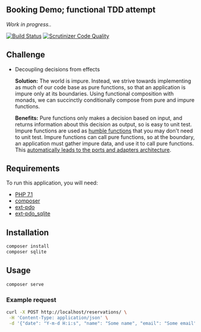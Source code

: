 ## Booking Demo; functional TDD attempt
_Work in progress.._

[![Build Status](https://travis-ci.org/AlexMasterov/booking-tdd-demo.svg)](https://travis-ci.org/AlexMasterov/booking-tdd-demo)
[![Scrutinizer Code Quality](https://scrutinizer-ci.com/g/AlexMasterov/booking-tdd-demo/badges/quality-score.png?b=master)](https://scrutinizer-ci.com/g/AlexMasterov/booking-tdd-demo/?branch=master)

## Challenge
* Decoupling decisions from effects

  **Solution:** The world is impure. Instead, we strive towards implementing as much of our code base as pure functions, so that an application is impure only at its boundaries. Using functional composition with monads, we can succinctly conditionally compose from pure and impure functions.

  **Benefits:** Pure functions only makes a decision based on input, and returns information about this decision as output, so is easy to unit test. Impure functions are used as [humble functions](http://xunitpatterns.com/Humble%20Object.html) that you may don't need to unit test. Impure functions can call pure functions, so at the boundary, an application must gather impure data, and use it to call pure functions. This [automatically leads to the ports and adapters architecture](http://blog.ploeh.dk/2016/03/18/functional-architecture-is-ports-and-adapters).

## Requirements
To run this application, you will need:

 * [PHP 7.1](https://secure.php.net/downloads.php)
 * [composer](https://getcomposer.org/)
 * [ext-pdo](https://secure.php.net/manual/en/book.pdo.php)
 * [ext-pdo_sqlite](https://secure.php.net/manual/en/ref.pdo-sqlite.php)

## Installation

```sh
composer install
composer sqlite
```

## Usage

```sh
composer serve
```

### Example request
```bash
curl -X POST http://localhost/reservations/ \
 -H 'Content-Type: application/json' \
 -d '{"date": "Y-m-d H:i:s", "name": "Some name", "email": "Some email", "quantity": 1}'
```
